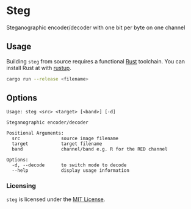 # Steg

Steganographic encoder/decoder with one bit per byte on one channel

## Usage

Building `steg` from source requires a functional [Rust](//rust-lang.org) toolchain. You can install Rust at with [rustup](//rustup.rs).

```sh
cargo run --release <filename>
```

## Options

```
Usage: steg <src> <target> [<band>] [-d]

Steganographic encoder/decoder

Positional Arguments:
  src               source image filename
  target            target filename
  band              channel/band e.g. R for the RED channel

Options:
  -d, --decode      to switch mode to decode
  --help            display usage information
```

### Licensing

`steg` is licensed under the [MIT License](//opensource.org/licenses/MIT).
